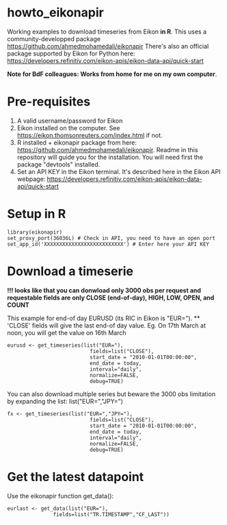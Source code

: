 # howto_eikonapir

Working examples to download timeseries from Eikon **in R**. This uses a community-developped package https://github.com/ahmedmohamedali/eikonapir
There's also an official package supported by Eikon for Python here: https://developers.refinitiv.com/eikon-apis/eikon-data-api/quick-start

**Note for BdF colleagues: Works from home for me on my own computer**. 

# Pre-requisites
1) A valid username/password for Eikon
2) Eikon installed on the computer. See https://eikon.thomsonreuters.com/index.html if not.
3) R installed + eikonapir package from here: https://github.com/ahmedmohamedali/eikonapir. Readme in this repository will guide you for the installation. You will need first the package "devtools" installed.
4) Set an API KEY in the Eikon terminal. It's described here in the Eikon API webpage: https://developers.refinitiv.com/eikon-apis/eikon-data-api/quick-start 

# Setup in R

```
library(eikonapir)
set_proxy_port(36036L) # Check in API, you need to have an open port
set_app_id('XXXXXXXXXXXXXXXXXXXXXXXXXX') # Enter here your API KEY
```

# Download a timeserie

**!!! looks like that you can donwload only 3000 obs per request and requestable fields are only  CLOSE (end-of-day), HIGH, LOW, OPEN, and COUNT**

This example for end-of day EURUSD (its RIC in Eikon is "EUR="). ** 'CLOSE' fields will give the last end-of day value. Eg. On 17th March at noon, you will get the value on 16th March 
```
eurusd <- get_timeseries(list("EUR="),
                           fields=list("CLOSE"), 
                           start_date = "2010-01-01T00:00:00", 
                           end_date = today,
                           interval="daily",
                           normalize=FALSE,
                           debug=TRUE)
```


You can also download multiple series but beware the 3000 obs limitation by expanding the list: list("EUR=","JPY=")

```
fx <- get_timeseries(list("EUR=","JPY="),
                           fields=list("CLOSE"), 
                           start_date = "2010-01-01T00:00:00", 
                           end_date = today,
                           interval="daily",
                           normalize=FALSE,
                           debug=TRUE)
```

# Get the latest datapoint

Use the eikonapir function get_data():

```
eurlast <- get_data(list("EUR="),
               fields=list("TR.TIMESTAMP","CF_LAST"))
```


